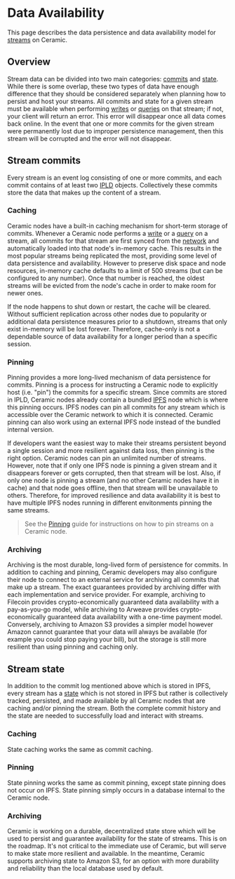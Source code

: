 # Data Availability

This page describes the data persistence and data availability model for [streams](../glossary.md#streams) on Ceramic.

## **Overview**

Stream data can be divided into two main categories: [commits](../glossary.md#commits) and [state](../glossary.md#state). While there is some overlap, these two types of data have enough difference that they should be considered separately when planning how to persist and host your streams. All commits and state for a given stream must be available when performing [writes](../../build/javascript/writes.md) or [queries](../../build/javascript/queries.md) on that stream; if not, your client will return an error. This error will disappear once all data comes back online. In the event that one or more commits for the given stream were permanently lost due to improper persistence management, then this stream will be corrupted and the error will not disappear.

## **Stream commits**
 
Every stream is an event log consisting of one or more commits, and each commit contains of at least two [IPLD](../glossary.md#ipld) objects. Collectively these commits store the data that makes up the content of a stream.

### Caching

Ceramic nodes have a built-in caching mechanism for short-term storage of commits. Whenever a Ceramic node performs a [write](../../build/javascript/writes.md) or a [query](../../build/javascript/queries.md) on a stream, all commits for that stream are first synced from the [network](../glossary.md#networks) and automatically loaded into that node's in-memory cache. This results in the most popular streams being replicated the most, providing some level of data persistence and availability. However to preserve disk space and node resources, in-memory cache defaults to a limit of 500 streams (but can be configured to any number). Once that number is reached, the oldest streams will be evicted from the node's cache in order to make room for newer ones.

If the node happens to shut down or restart, the cache will be cleared. Without sufficient replication across other nodes due to popularity or additional data persistence measures prior to a shutdown, streams that only exist in-memory will be lost forever. Therefore, cache-only is not a dependable source of data availability for a longer period than a specific session.

### Pinning

Pinning provides a more long-lived mechanism of data persistence for commits. Pinning is a process for instructing a Ceramic node to explicitly host (i.e. "pin") the commits for a specific stream. Since commits are stored in IPLD, Ceramic nodes already contain a bundled [IPFS](../glossary.md#ipfs) node which is where this pinning occurs. IPFS nodes can pin all commits for any stream which is accessible over the Ceramic network to which it is connected. Ceramic pinning can also work using an external IPFS node instead of the bundled internal version.

If developers want the easiest way to make their streams persistent beyond a single session and more resilient against data loss, then pinning is the right option. Ceramic nodes can pin an unlimited number of streams. However, note that if only one IPFS node is pinning a given stream and it disappears forever or gets corrupted, then that stream will be lost. Also, if only one node is pinning a stream (and no other Ceramic nodes have it in cache) and that node goes offline, then that stream will be unavailable to others. Therefore, for improved resilience and data availability it is best to have multiple IPFS nodes running in different envitonments pinning the same streams.

> See the [Pinning](../../build/javascript/pinning.md) guide for instructions on how to pin streams on a Ceramic node.

### Archiving

Archiving is the most durable, long-lived form of persistence for commits. In addition to caching and pinning, Ceramic developers may also configure their node to connect to an external service for archiving all commits that make up a stream. The exact guarantees provided by archiving differ with each implementation and service provider. For example, archiving to Filecoin provides crypto-economically guaranteed data availability with a pay-as-you-go model, while archiving to Arweave provides crypto-economically guaranteed data availability with a one-time payment model. Conversely, archiving to Amazon S3 provides a simpler model however Amazon cannot guarantee that your data will always be available (for example you could stop paying your bill), but the storage is still more resilient than using pinning and caching only.

## **Stream state**

In addition to the commit log mentioned above which is stored in IPFS, every stream has a [state](../glossary.md#state) which is not stored in IPFS but rather is collectively tracked, persisted, and made available by all Ceramic nodes that are caching and/or pinning the stream. Both the complete commit history and the state are needed to successfully load and interact with streams.

### Caching

State caching works the same as commit caching.

### Pinning

State pinning works the same as commit pinning, except state pinning does not occur on IPFS. State pinning simply occurs in a database internal to the Ceramic node.

### Archiving

Ceramic is working on a durable, decentralized state store which will be used to persist and guarantee availability for the state of streams. This is on the roadmap. It's not critical to the immediate use of Ceramic, but will serve to make state more resilient and available. In the meantime, Ceramic supports archiving state to Amazon S3, for an option with more durability and reliability than the local database used by default.
